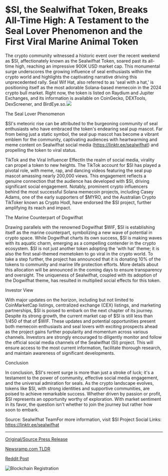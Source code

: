# $SI, the Sealwifhat Token, Breaks All-Time High: A Testament to the Seal Lover Phenomenon and the First Viral Marine Animal Token

The crypto community witnessed a historic event over the recent weekend as $SI, affectionately known as the Sealwifhat Token, soared past its all-time high, reaching an impressive 900K USD market cap. This monumental surge underscores the growing influence of seal enthusiasts within the crypto world and highlights the captivating narrative driving this unprecedented rally. Seal Wif Hat, also referred to as 'seal with a hat,' is positioning itself as the most adorable Solana-based memecoin in the 2024 crypto bull market. Right now, the token is listed on Raydium and Jupiter Exchanges, and its information is available on CoinGecko, DEXTools, DexScreener, and BirdEye.so.![](https://api.blockchainwire.io/uploads/Etkaan/editor_image/5a12ffdf-c130-415a-bf45-3db5834b0227.jpg)

The Seal Lover Phenomenon

$SI's meteoric rise can be attributed to the burgeoning community of seal enthusiasts who have embraced the token's endearing seal pup mascot. Far from being just a static symbol, the seal pup mascot has become a vibrant emblem for the community, captivating audiences with heartwarming and meme content on Sealwifhat social media (https://linktr.ee/sealwifhat) and propelling the token to viral status.

TikTok and the Viral Influencer EffectIn the realm of social media, virality can propel a token to new heights. The TikTok account for $SI has played a pivotal role, with meme, rap, and dancing videos featuring the seal pup mascot amassing nearly 200,000 views. This engagement reflects a genuine connection that the audience has developed with $SI, driving significant social engagement. Notably, prominent crypto influencers behind the most successful Solana memecoin projects, including Casey Adams, one of the early supporters of $MYRO, and the Australian Crypto TikToker known as Crypto Hodl, have endorsed the $SI project, further amplifying its reach and impact.

The Marine Counterpart of Dogwifhat

Drawing parallels with the renowned Dogwifhat $WIF, $SI is establishing itself as the marine counterpart, symbolizing a new wave of potential in crypto space. While Dogwifhat charts its own success, $SI is making waves with its aquatic charm, emerging as a compelling contender in the crypto ecosystem. $SI is not just another token adopting the 'with hat' theme; it is also the first seal-themed memetoken to go viral in the crypto world. To take a step further, the project has announced that it is donating 10% of the tokens to community and marine life protection efforts. More details about this allocation will be announced in the coming days to ensure transparency and oversight. The uniqueness of Sealwifhat, coupled with its adoption of the Dogwifhat theme, has resulted in multiplied social effects for this token.

Investor View

With major updates on the horizon, including but not limited to CoinMarketCap listings, centralized exchange (CEX) listings, and marketing partnerships, $SI is poised to embark on the next chapter of its journey. Despite its strong growth, the current market cap of $SI is still less than 1/450 of that of $WIF. These updates and potential opportunities present both memecoin enthusiasts and seal lovers with exciting prospects ahead as the project gains further popularity and momentum across various channels. Investors are strongly encouraged to diligently monitor and follow the official social media channels of the Sealwifhat (SI) project. This will ensure access to the most current information, facilitate thorough research, and maintain awareness of significant developments.

Conclusion

In conclusion, $SI's recent surge is more than just a stroke of luck; it's a testament to the power of community, effective social media engagement, and the universal admiration for seals. As the crypto landscape evolves, tokens like $SI, with strong identities and supportive communities, are poised to achieve remarkable success. Whether driven by passion or profit, $SI represents an opportunity worthy of exploration. With market sentiment in its favor, the question isn't whether to join the journey but rather how soon to embark.

Source: Sealwifhat TeamFor more information, visit $SI Project Social Links: https://linktr.ee/sealwifhat 

---

[Original/Source Press Release](https://blockchainwire.io/press-release/si-the-sealwifhat-token-breaks-all-time-high-a-testament-to-the-seal-lover-phenomenon-and-the-first-viral-marine-animal-token)
                    

[Newsramp.com TLDR](None) 



[Reddit Post](https://www.reddit.com/r/CryptoNewsInfo/comments/1ay4r7f/sealwifhat_token_si_surges_to_900k_usd_market_cap/) 



![Blockchain Registration](https://cdn.newsramp.app/blockchainwire/qrcode/242/22/dualammU.webp)